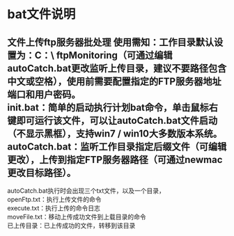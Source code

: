 # bat文件说明
文件上传ftp服务器批处理
使用需知：工作目录默认设置为：C：\ ftpMonitoring（可通过编辑autoCatch.bat更改监听上传目录，建议不要路径包含中文或空格），使用前需要配置指定的FTP服务器地址端口和用户密码。  
init.bat：简单的启动执行计划bat命令，单击鼠标右键即可运行该文件，可以让autoCatch.bat文件启动（不显示黑框），支持win7 / win10大多数版本系统。  
autoCatch.bat：监听工作目录指定后缀文件（可编辑更改），上传到指定FTP服务器路径（可通过newmac更改目标路径）。  
---
autoCatch.bat执行时会出现三个txt文件，以及一个目录，  
openFtp.txt：执行上传文件的命令  
execute.txt：执行上传的命令日志  
moveFile.txt：移动上传成功文件到上载目录的命令  
已上传目录：已上传成功的文件，转移到该目录
